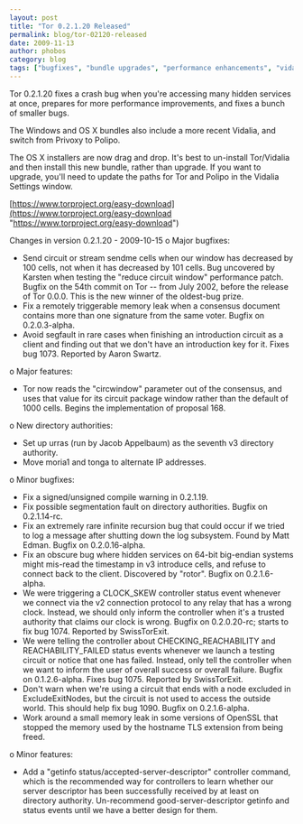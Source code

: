 ```yaml
---
layout: post
title: "Tor 0.2.1.20 Released"
permalink: blog/tor-02120-released
date: 2009-11-13
author: phobos
category: blog
tags: ["bugfixes", "bundle upgrades", "performance enhancements", "vidalia updates"]
---
```


Tor 0.2.1.20 fixes a crash bug when you're accessing many hidden services
at once, prepares for more performance improvements, and fixes a bunch
of smaller bugs.

The Windows and OS X bundles also include a more recent Vidalia, and
switch from Privoxy to Polipo.

The OS X installers are now drag and drop. It's best to un-install
Tor/Vidalia and then install this new bundle, rather than upgrade. If
you want to upgrade, you'll need to update the paths for Tor and Polipo
in the Vidalia Settings window.

[https://www.torproject.org/easy-download](https://www.torproject.org/easy-download "https://www.torproject.org/easy-download")

Changes in version 0.2.1.20 - 2009-10-15
 o Major bugfixes:

- Send circuit or stream sendme cells when our window has decreased
 by 100 cells, not when it has decreased by 101 cells. Bug uncovered
 by Karsten when testing the "reduce circuit window" performance
 patch. Bugfix on the 54th commit on Tor -- from July 2002,
 before the release of Tor 0.0.0. This is the new winner of the
 oldest-bug prize.
 - Fix a remotely triggerable memory leak when a consensus document
 contains more than one signature from the same voter. Bugfix on
 0.2.0.3-alpha.
 - Avoid segfault in rare cases when finishing an introduction circuit
 as a client and finding out that we don't have an introduction key
 for it. Fixes bug 1073. Reported by Aaron Swartz.

o Major features:

- Tor now reads the "circwindow" parameter out of the consensus,
 and uses that value for its circuit package window rather than the
 default of 1000 cells. Begins the implementation of proposal 168.

o New directory authorities:

- Set up urras (run by Jacob Appelbaum) as the seventh v3 directory
 authority.
 - Move moria1 and tonga to alternate IP addresses.

o Minor bugfixes:

- Fix a signed/unsigned compile warning in 0.2.1.19.
 - Fix possible segmentation fault on directory authorities. Bugfix on
 0.2.1.14-rc.
 - Fix an extremely rare infinite recursion bug that could occur if
 we tried to log a message after shutting down the log subsystem.
 Found by Matt Edman. Bugfix on 0.2.0.16-alpha.
 - Fix an obscure bug where hidden services on 64-bit big-endian
 systems might mis-read the timestamp in v3 introduce cells, and
 refuse to connect back to the client. Discovered by "rotor".
 Bugfix on 0.2.1.6-alpha.
 - We were triggering a CLOCK\_SKEW controller status event whenever
 we connect via the v2 connection protocol to any relay that has
 a wrong clock. Instead, we should only inform the controller when
 it's a trusted authority that claims our clock is wrong. Bugfix
 on 0.2.0.20-rc; starts to fix bug 1074. Reported by SwissTorExit.
 - We were telling the controller about CHECKING\_REACHABILITY and
 REACHABILITY\_FAILED status events whenever we launch a testing
 circuit or notice that one has failed. Instead, only tell the
 controller when we want to inform the user of overall success or
 overall failure. Bugfix on 0.1.2.6-alpha. Fixes bug 1075. Reported
 by SwissTorExit.
 - Don't warn when we're using a circuit that ends with a node
 excluded in ExcludeExitNodes, but the circuit is not used to access
 the outside world. This should help fix bug 1090. Bugfix on
 0.2.1.6-alpha.
 - Work around a small memory leak in some versions of OpenSSL that
 stopped the memory used by the hostname TLS extension from being
 freed.

o Minor features:

- Add a "getinfo status/accepted-server-descriptor" controller
 command, which is the recommended way for controllers to learn
 whether our server descriptor has been successfully received by at
 least on directory authority. Un-recommend good-server-descriptor
 getinfo and status events until we have a better design for them.

